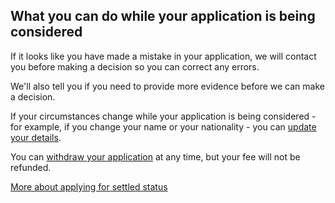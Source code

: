 ## What you can do while your application is being considered

If it looks like you have made a mistake in your application, we will contact you before making a decision so you can correct any errors.

We'll also tell you if you need to provide more evidence before we can make a decision.

If your circumstances change while your application is being considered - for example, if you change your name or your nationality - you can [update your details](http://example.com).

You can [withdraw your application](http://example.com) at any time, but your fee will not be refunded.

[More about applying for settled status](https://www.gov.uk/settled-status-eu-citizens-families/applying-for-settled-status)

